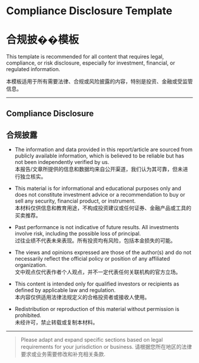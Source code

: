 # Compliance Disclosure Template  
# 合规披��模板

This template is recommended for all content that requires legal, compliance, or risk disclosure, especially for investment, financial, or regulated information.

本模板适用于所有需要法律、合规或风险披露的内容，特别是投资、金融或受监管信息。

---

## Compliance Disclosure  
## 合规披露

- The information and data provided in this report/article are sourced from publicly available information, which is believed to be reliable but has not been independently verified by us.  
  本报告/文章所提供的信息和数据均来自公开渠道，我们认为其可靠，但未进行独立核实。

- This material is for informational and educational purposes only and does not constitute investment advice or a recommendation to buy or sell any security, financial product, or instrument.  
  本材料仅供信息和教育用途，不构成投资建议或任何证券、金融产品或工具的买卖推荐。

- Past performance is not indicative of future results. All investments involve risk, including the possible loss of principal.  
  过往业绩不代表未来表现。所有投资均有风险，包括本金损失的可能。

- The views and opinions expressed are those of the author(s) and do not necessarily reflect the official policy or position of any affiliated organization.  
  文中观点仅代表作者个人观点，并不一定代表任何关联机构的官方立场。

- This content is intended only for qualified investors or recipients as defined by applicable law and regulation.  
  本内容仅供适用法律法规定义的合格投资者或接收人使用。

- Redistribution or reproduction of this material without permission is prohibited.  
  未经许可，禁止转载或复制本材料。

---

> Please adapt and expand specific sections based on legal requirements for your jurisdiction or business.
> 请根据您所在地区的法律要求或业务需要修改和补充相关条款.